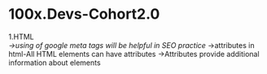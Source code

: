 # 100x.Devs-Cohort2.0
1.HTML</br>
*->using of google meta tags will be helpful in SEO practice*
->attributes in html-All HTML elements can have attributes
->Attributes provide additional information about elements